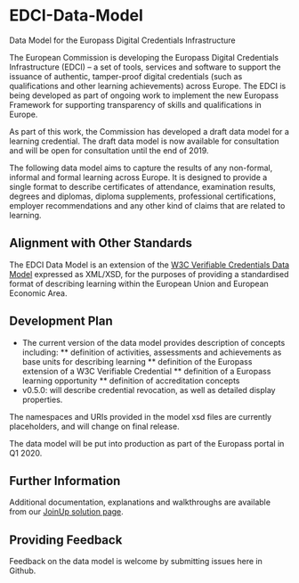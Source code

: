 # EDCI-Data-Model
Data Model for the Europass Digital Credentials Infrastructure

<p>The European Commission is developing the Europass Digital Credentials Infrastructure (EDCI) – a set of tools, services and software to support the issuance of authentic, tamper-proof digital credentials (such as qualifications and other learning achievements) across Europe. The EDCI is being developed as part of ongoing work to implement the new Europass Framework for supporting transparency of skills and qualifications in Europe.</p>

<p>As part of this work, the Commission has developed a draft data model for a learning credential. The draft data model is now available for consultation and will be open for consultation until the end of 2019.</p>

<p>The following data model aims to capture the results of any non-formal, informal and formal learning across Europe. It is designed to provide a single format to describe certificates of attendance, examination results, degrees and diplomas, diploma supplements, professional certifications, employer recommendations and any other kind of claims that are related to learning.</p>

## Alignment with Other Standards
The EDCI Data Model is an extension of the [W3C Verifiable Credentials Data Model](https://github.com/w3c/vc-data-model) expressed as XML/XSD, for the purposes of providing a standardised format of describing learning within the European Union and European Economic Area.

## Development Plan
* The current version of the data model provides description of concepts including:
** definition of activities, assessments and achievements as base units for describing learning
** definition of the Europass extension of a W3C Verifiable Credential
** definition of a Europass learning opportunity
** definition of accreditation concepts
* v0.5.0: will describe credential revocation, as well as detailed display properties.

The namespaces and URIs provided in the model xsd files are currently placeholders, and will change on final release.

<p>The data model will be put into production as part of the Europass portal in Q1 2020.</p>

## Further Information
Additional documentation, explanations and walkthroughs are available from our [JoinUp solution page](https://joinup.ec.europa.eu/solution/european-digital-credentials-infrastructure-data-model/release/040).

## Providing Feedback
Feedback on the data model is welcome by submitting issues here in Github.
